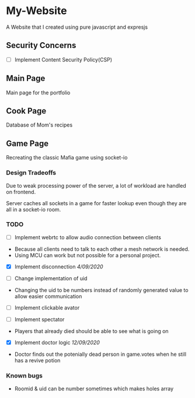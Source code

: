 # My-Website
A Website that I created using pure javascript and expresjs

## **Security Concerns**
- [ ] Implement Content Security Policy(CSP)

## **Main Page**
Main page for the portfolio

## **Cook Page**
Database of Mom's recipes

## **Game Page**
Recreating the classic Mafia game using socket-io 

### Design Tradeoffs
Due to weak processing power of the server, a lot of workload are handled on frontend. 

Server caches all sockets in a game for faster lookup even though they are all in a socket-io room.  

### TODO
- [ ] Implement webrtc to allow audio connection between clients
- Because all clients need to talk to each other a mesh network is needed.
- Using MCU can work but not possible for a personal project.

- [x] Implement disconnection *4/09/2020*

- [ ] Change implementation of uid 
- Changing the uid to be numbers instead of randomly generated value to allow easier communication

- [ ] Implement clickable avator

- [ ] Implement spectator 
- Players that already died should be able to see what is going on 

- [x] Implement doctor logic *12/09/2020*
- Doctor finds out the potenially dead person in game.votes when he still has a revive potion

### Known bugs
- Roomid & uid can be number sometimes which makes holes array 
